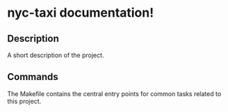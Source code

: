 # nyc-taxi documentation!

## Description

A short description of the project.

## Commands

The Makefile contains the central entry points for common tasks related to this project.

